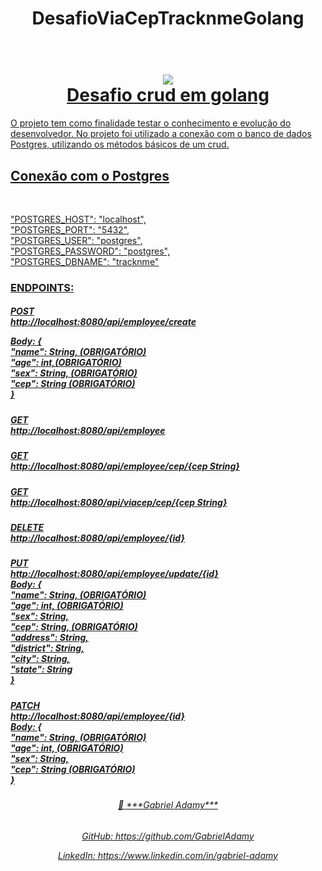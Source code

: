 <h1 align="center"> DesafioViaCepTracknmeGolang</h1>
<h1 align="center">
  <br>
    <a href="https://github.com/GabrielAdamy/DesafioViaCepTracknmeGolang"><img src="https://media-exp1.licdn.com/dms/image/C4E0BAQFrhiNubVpL_A/company-logo_200_200/0/1635518084901?e=2147483647&v=beta&t=YqhegBy3yBJsH4_0Q-odEiInleCGhYlgDZrg21tYWis"</a>
 <br> Desafio crud em golang
</h1>
  
  <p>O projeto tem como finalidade testar o conhecimento e evolução do desenvolvedor. No projeto foi utilizado a conexão com o banco de dados Postgres, utilizando os métodos básicos de um crud.</p>

  <h2 aling="left">Conexão com o Postgres</h2>
  <br>
  <p>    
  "POSTGRES_HOST": "localhost", <br>
  "POSTGRES_PORT": "5432", <br>
  "POSTGRES_USER": "postgres", <br>
  "POSTGRES_PASSWORD": "postgres", <br>
  "POSTGRES_DBNAME": "tracknme" <br>
  </p>
  
<h3 align="left">  
   ENDPOINTS:
</h3>
<h5 align="left">  
POST <br>
http://localhost:8080/api/employee/create

Body: { <br>"name": String, (OBRIGATÓRIO) <br>"age": int,(OBRIGATÓRIO) <br>"sex": String, (OBRIGATÓRIO) <br>"cep": String (OBRIGATÓRIO)<br> }
</h5>
<h5 align="left">
GET <br>
http://localhost:8080/api/employee
</h5>
<h5 align="left">
GET <br>
http://localhost:8080/api/employee/cep/{cep String}
</h5>
<h5 align="left">
GET <br>
http://localhost:8080/api/viacep/cep/{cep String}
</h5>
<h5 align="left">
DELETE <br>
http://localhost:8080/api/employee/{id}
</h5>
<h5 align="left">
PUT <br>
http://localhost:8080/api/employee/update/{id}
<br>
Body: { <br> "name": String, (OBRIGATÓRIO) <br> "age": int, (OBRIGATÓRIO) <br> "sex": String, <br> "cep": String, (OBRIGATÓRIO) <br> "address": String, <br> "district": String, <br> "city": String, <br>"state": String  <br>}
</h5>
<h5 align="left">
PATCH <br>
http://localhost:8080/api/employee/{id}
<br>
Body: { <br>"name": String, (OBRIGATÓRIO) <br>"age": int, (OBRIGATÓRIO) <br>"sex": String, <br>"cep": String (OBRIGATÓRIO)<br> }
</h5>
</p>

<h6 align="center">
  👤 ***Gabriel Adamy***
</h6>
<h6 align="center">
GitHub: https://github.com/GabrielAdamy
  
LinkedIn: https://www.linkedin.com/in/gabriel-adamy
</h6>
